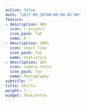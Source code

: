 ```yaml
---
active: false
date: "2017-09-20T00:00:00-05:00"
feature:
- description: 90%
  icon: r-project
  icon_pack: fab
  name: R
- description: 100%
  icon: chart-line
  icon_pack: fas
  name: Statistics
- description: 10%
  icon: camera-retro
  icon_pack: fas
  name: Photography
subtitle: ""
title: Skills
weight: 7
widget: featurette
---
```

